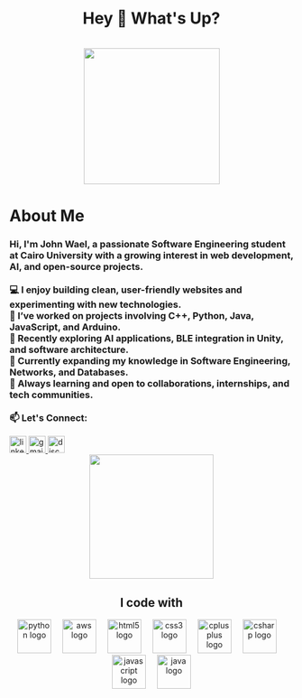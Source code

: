 <h1 align="center">Hey 👋 What's Up?</h1>

<br clear="both">

<div align="center">
  <img height="241" src="https://media2.giphy.com/media/v1.Y2lkPTc5MGI3NjExcGdvZnZpbzRyMW5kdHhqb253Ynh3eTZzbWxpN2I2emo5aGc3dTg1dCZlcD12MV9pbnRlcm5hbF9naWZfYnlfaWQmY3Q9Zw/26u4nJPf0JtQPdStq/giphy.gif" />
</div>


<h1 align="left">About Me</h1>

<h3 align="left">
Hi, I'm John Wael, a passionate Software Engineering student at Cairo University with a growing interest in web development, AI, and open-source projects.<br><br>
💻 I enjoy building clean, user-friendly websites and experimenting with new technologies.<br>
🔧 I’ve worked on projects involving C++, Python, Java, JavaScript, and Arduino.<br>
🤖 Recently exploring AI applications, BLE integration in Unity, and software architecture.<br>
🚀 Currently expanding my knowledge in Software Engineering, Networks, and Databases.<br>
🌱 Always learning and open to collaborations, internships, and tech communities.<br><br>
📫 Let's Connect:
</h3>

<div align="left">
  <a href="https://www.linkedin.com/in/johnwael" target="_blank">
    <img src="https://img.shields.io/static/v1?message=LinkedIn&logo=linkedin&label=&color=0077B5&logoColor=white&labelColor=&style=for-the-badge" height="30" alt="linkedin logo" />
  </a>
  <a href="https://mail.google.com/mail/?view=cm&fs=1&to=johnwael37194@gmail.com" target="_blank">
    <img src="https://img.shields.io/static/v1?message=Gmail&logo=gmail&label=&color=D14836&logoColor=white&labelColor=&style=for-the-badge" height="30" alt="gmail logo" />
  </a>
  <a href="https://discord.com/users/johnwael" target="_blank">
    <img src="https://img.shields.io/static/v1?message=Discord&logo=discord&label=&color=7289DA&logoColor=white&labelColor=&style=for-the-badge" height="30" alt="discord logo" />
  </a>
</div>


<div align="center">
  <img height="220" src="https://media2.giphy.com/media/v1.Y2lkPTc5MGI3NjExam56bWVlcmo0NWw3YnBxcDByb29kazJocjl0dGtrZGltMnhjaW0xciZlcD12MV9pbnRlcm5hbF9naWZfYnlfaWQmY3Q9Zw/78XCFBGOlS6keY1Bil/giphy.gif" />
</div>


<h2 align="center">I code with</h2>

<div align="center">
  <img src="https://skillicons.dev/icons?i=py" height="60" alt="python logo" />
  <img width="12" />
  <img src="https://skillicons.dev/icons?i=aws" height="60" alt="aws logo" />
  <img width="12" />
  <img src="https://cdn.jsdelivr.net/gh/devicons/devicon/icons/html5/html5-original.svg" height="60" alt="html5 logo" />
  <img width="12" />
  <img src="https://cdn.jsdelivr.net/gh/devicons/devicon/icons/css3/css3-original.svg" height="60" alt="css3 logo" />
  <img width="12" />
  <img src="https://cdn.jsdelivr.net/gh/devicons/devicon/icons/cplusplus/cplusplus-original.svg" height="60" alt="cplusplus logo" />
  <img width="12" />
  <img src="https://cdn.jsdelivr.net/gh/devicons/devicon/icons/csharp/csharp-original.svg" height="60" alt="csharp logo" />
  <img width="12" />
  <img src="https://cdn.jsdelivr.net/gh/devicons/devicon/icons/javascript/javascript-original.svg" height="60" alt="javascript logo" />
  <img width="12" />
  <img src="https://cdn.jsdelivr.net/gh/devicons/devicon/icons/java/java-original.svg" height="60" alt="java logo" />
</div>

